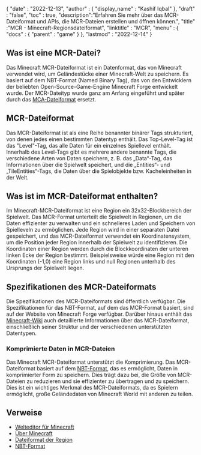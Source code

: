 {
  "date" : "2022-12-13",
  "author" : {
    "display_name" : "Kashif Iqbal"
},
  "draft" : "false",
  "toc" : true,
  "description":"Erfahren Sie mehr über das MCR-Dateiformat und APIs, die MCR-Dateien erstellen und öffnen können.",
  "title" :"MCR - Minecraft-Regionsdateiformat",
  "linktitle" : "MCR",
  "menu" : {
    "docs" : {
      "parent" : "game"
}
},
  "lastmod" : "2022-12-14"
}

## Was ist eine MCR-Datei?

Das Minecraft MCR-Dateiformat ist ein Datenformat, das von Minecraft verwendet wird, um Geländestücke einer Minecraft-Welt zu speichern. Es basiert auf dem NBT-Format (Named Binary Tag), das von den Entwicklern der beliebten Open-Source-Game-Engine Minecraft Forge entwickelt wurde. Der MCR-Dateityp wurde ganz am Anfang eingeführt und später durch das [MCA-Dateiformat](/de/game/mca/) ersetzt.

## MCR-Dateiformat

Das MCR-Dateiformat ist als eine Reihe benannter binärer Tags strukturiert, von denen jedes einen bestimmten Datentyp enthält. Das Top-Level-Tag ist das "Level"-Tag, das alle Daten für ein einzelnes Spiellevel enthält. Innerhalb des Level-Tags gibt es mehrere andere benannte Tags, die verschiedene Arten von Daten speichern, z. B. das „Data“-Tag, das Informationen über die Spielwelt speichert, und die „Entities“- und „TileEntities“-Tags, die Daten über die Spielobjekte bzw. Kacheleinheiten in der Welt.

## Was ist im MCR-Dateiformat enthalten?

Im Minecraft-MCR-Dateiformat ist eine Region ein 32x32-Blockbereich der Spielwelt. Das MCR-Format unterteilt die Spielwelt in Regionen, um die Daten effizienter zu verwalten und ein schnelleres Laden und Speichern von Spielleveln zu ermöglichen. Jede Region wird in einer separaten Datei gespeichert, und das MCR-Dateiformat verwendet ein Koordinatensystem, um die Position jeder Region innerhalb der Spielwelt zu identifizieren. Die Koordinaten einer Region werden durch die Blockkoordinaten der unteren linken Ecke der Region bestimmt. Beispielsweise würde eine Region mit den Koordinaten (-1,0) eine Region links und null Regionen unterhalb des Ursprungs der Spielwelt liegen.

## Spezifikationen des MCR-Dateiformats

Die Spezifikationen des MCR-Dateiformats sind öffentlich verfügbar. Die Spezifikationen für das NBT-Format, auf dem das MCR-Format basiert, sind auf der Website von Minecraft Forge verfügbar. Darüber hinaus enthält das [Minecraft-Wiki](https://minecraft.fandom.com/wiki/Region_file_format) auch detaillierte Informationen über das MCR-Dateiformat, einschließlich seiner Struktur und der verschiedenen unterstützten Datentypen.

### Komprimierte Daten in MCR-Dateien

Das Minecraft MCR-Dateiformat unterstützt die Komprimierung. Das MCR-Dateiformat basiert auf dem [NBT-Format](https://minecraft.fandom.com/wiki/NBT_format), das es ermöglicht, Daten in komprimierter Form zu speichern. Dies trägt dazu bei, die Größe von MCR-Dateien zu reduzieren und sie effizienter zu übertragen und zu speichern. Dies ist ein wichtiges Merkmal des MCR-Dateiformats, da es Spielern ermöglicht, große Geländedaten von Minecraft World mit anderen zu teilen.

## Verweise

* [Welteditor für Minecraft](https://www.mcedit.net/)
* [Über Minecraft](https://www.minecraft.net/)
* [Dateiformat der Region](https://minecraft.fandom.com/wiki/Region_file_format)
* [NBT-Format](https://minecraft.fandom.com/wiki/NBT_format)

